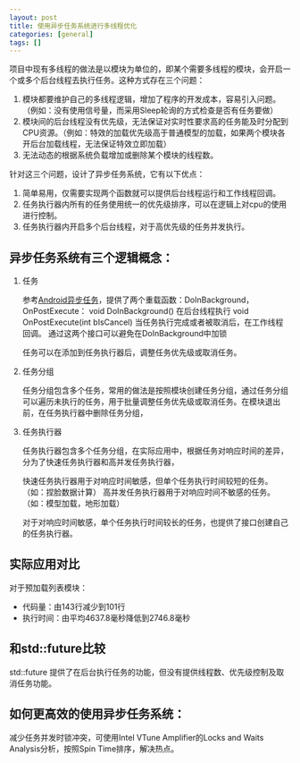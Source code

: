 ```yaml
---
layout: post
title: 使用异步任务系统进行多线程优化
categories: [general]
tags: []
---
```


项目中现有多线程的做法是以模块为单位的，即某个需要多线程的模块，会开启一个或多个后台线程去执行任务。这种方式存在三个问题：

1. 模块都要维护自己的多线程逻辑，增加了程序的开发成本，容易引入问题。（例如：没有使用信号量，而采用Sleep轮询的方式检查是否有任务要做）
1. 模块间的后台线程没有优先级，无法保证对实时性要求高的任务能及时分配到CPU资源。（例如：特效的加载优先级高于普通模型的加载，如果两个模块各开后台加载线程，无法保证特效立即加载）
1. 无法动态的根据系统负载增加或删除某个模块的线程数。


针对这三个问题，设计了异步任务系统，它有以下优点：

1. 简单易用，仅需要实现两个函数就可以提供后台线程运行和工作线程回调。
1. 任务执行器内所有的任务使用统一的优先级排序，可以在逻辑上对cpu的使用进行控制。
1. 任务执行器内开启多个后台线程，对于高优先级的任务并发执行。

## 异步任务系统有三个逻辑概念：
1. 任务

	参考[Android异步任务](https://developer.android.com/reference/android/os/AsyncTask.html)，提供了两个重载函数：DoInBackground， OnPostExecute：
	void DoInBackground() 在后台线程执行
	void OnPostExecute(int bIsCancel) 当任务执行完成或者被取消后，在工作线程回调。
	通过这两个接口可以避免在DoInBackground中加锁

	任务可以在添加到任务执行器后，调整任务优先级或取消任务。

1. 任务分组

	任务分组包含多个任务，常用的做法是按照模块创建任务分组，通过任务分组可以遍历未执行的任务，用于批量调整任务优先级或取消任务。在模块退出前，在任务执行器中删除任务分组，

1. 任务执行器

	任务执行器包含多个任务分组，在实际应用中，根据任务对响应时间的差异，分为了快速任务执行器和高并发任务执行器，

	快速任务执行器用于对响应时间敏感，但单个任务执行时间较短的任务。（如：捏脸数据计算）
	高并发任务执行器用于对响应时间不敏感的任务。（如：模型加载，地形加载）

	对于对响应时间敏感，单个任务执行时间较长的任务，也提供了接口创建自己的任务执行器。


## 实际应用对比
对于预加载列表模块：

* 代码量：由143行减少到101行
* 执行时间：由平均4637.8毫秒降低到2746.8毫秒


## 和std::future比较
std::future 提供了在后台执行任务的功能，但没有提供线程数、优先级控制及取消任务功能。


## 如何更高效的使用异步任务系统：
减少任务并发时锁冲突，可使用Intel VTune Amplifier的Locks and Waits Analysis分析，按照Spin Time排序，解决热点。